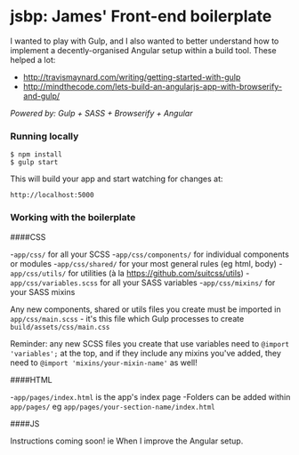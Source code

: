 jsbp: James' Front-end boilerplate
==================================

I wanted to play with Gulp, and I also wanted to better understand how to implement a decently-organised Angular setup within a build tool. These helped a lot:

- http://travismaynard.com/writing/getting-started-with-gulp
- http://mindthecode.com/lets-build-an-angularjs-app-with-browserify-and-gulp/

_Powered by: Gulp + SASS + Browserify + Angular_

### Running locally

```
$ npm install
$ gulp start
```

This will build your app and start watching for changes at:

`http://localhost:5000`

### Working with the boilerplate

####CSS

-`app/css/` for all your SCSS
-`app/css/components/` for individual components or modules
-`app/css/shared/` for your most general rules (eg html, body)
-`app/css/utils/` for utilities (à la https://github.com/suitcss/utils)
-`app/css/variables.scss` for all your SASS variables
-`app/css/mixins/` for your SASS mixins

Any new components, shared or utils files you create must be imported in `app/css/main.scss` - it's this file which Gulp processes to create `build/assets/css/main.css`

Reminder: any new SCSS files you create that use variables need to `@import 'variables';` at the top, and if they include any mixins you've added, they need to `@import 'mixins/your-mixin-name'` as well!

####HTML

-`app/pages/index.html` is the app's index page
-Folders can be added within `app/pages/` eg `app/pages/your-section-name/index.html`

####JS

Instructions coming soon! ie When I improve the Angular setup.